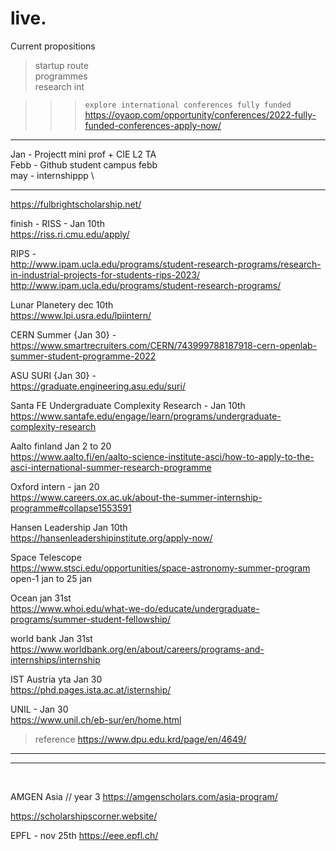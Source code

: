 # live.

Current propositions 


> startup route  
programmes \
> research int 

>>>`explore international conferences fully funded `
>>>https://oyaop.com/opportunity/conferences/2022-fully-funded-conferences-apply-now/

***

Jan - Projectt mini prof + CIE L2 TA \
Febb - Github student campus febb \
may - internshippp \


---
https://fulbrightscholarship.net/


finish -
RISS - Jan 10th  \
https://riss.ri.cmu.edu/apply/

RIPS - \
http://www.ipam.ucla.edu/programs/student-research-programs/research-in-industrial-projects-for-students-rips-2023/
http://www.ipam.ucla.edu/programs/student-research-programs/

Lunar Planetery 
dec 10th \
https://www.lpi.usra.edu/lpiintern/

CERN Summer {Jan 30} - \
https://www.smartrecruiters.com/CERN/743999788187918-cern-openlab-summer-student-programme-2022

ASU SURI {Jan 30} - \
https://graduate.engineering.asu.edu/suri/

Santa FE Undergraduate Complexity Research - Jan 10th\
https://www.santafe.edu/engage/learn/programs/undergraduate-complexity-research

Aalto finland Jan 2 to 20 \
https://www.aalto.fi/en/aalto-science-institute-asci/how-to-apply-to-the-asci-international-summer-research-programme

Oxford intern - jan 20 \
https://www.careers.ox.ac.uk/about-the-summer-internship-programme#collapse1553591


Hansen Leadership  Jan 10th \
https://hansenleadershipinstitute.org/apply-now/

Space Telescope \
https://www.stsci.edu/opportunities/space-astronomy-summer-program
open-1 jan to 25 jan

Ocean jan 31st \
https://www.whoi.edu/what-we-do/educate/undergraduate-programs/summer-student-fellowship/

world bank Jan 31st\
https://www.worldbank.org/en/about/careers/programs-and-internships/internship


IST Austria yta Jan 30\
https://phd.pages.ista.ac.at/isternship/

UNIL - Jan 30\
https://www.unil.ch/eb-sur/en/home.html

> reference https://www.dpu.edu.krd/page/en/4649/

***
___

</br>

AMGEN Asia 
// year 3
https://amgenscholars.com/asia-program/


https://scholarshipscorner.website/


EPFL - nov 25th 
https://eee.epfl.ch/

